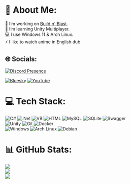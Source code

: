 # 💫 About Me:
🔭 I’m working on <ins>Build n' Blast</ins>.<br>🌱 I’m learning Unity Multiplayer.</br>💻 I use Windows 11 & Arch Linux.<br>⚡ I like to watch anime in English dub


## 🌐 Socials:
[![Discord Presence](https://lanyard.kyrie25.dev/api/755084025416253440?waveColor=FF597B&waveSpotifyColor=FF597B)](https://discord.com/users/755084025416253440)

[![Bluesky](https://img.shields.io/badge/Bluesky-0285FF?logo=bluesky&logoColor=fff)](https://bsky.app/profile/elry.moe) [![YouTube](https://img.shields.io/badge/YouTube-%23FF0000.svg?logo=YouTube&logoColor=white)](https://youtube.com/@elrymoe) 

# 💻 Tech Stack:
![C#](https://custom-icon-badges.demolab.com/badge/C%23-%23239120.svg?logo=cshrp&logoColor=white) ![.Net](https://img.shields.io/badge/.NET-5C2D91?style=flat&logo=.net&logoColor=white) ![VB](https://img.shields.io/badge/VB6-blue) ![HTML](https://img.shields.io/badge/HTML-%23E34F26.svg?logo=html5&logoColor=white) ![MySQL](https://img.shields.io/badge/mysql-4479A1.svg?style=flat&logo=mysql&logoColor=white) ![SQLite](https://img.shields.io/badge/sqlite-%2307405e.svg?style=flat&logo=sqlite&logoColor=white) ![Swagger](https://img.shields.io/badge/-Swagger-%23Clojure?style=flat&logo=swagger&logoColor=white)</br>
![Unity](https://img.shields.io/badge/unity-%23000000.svg?style=flat&logo=unity&logoColor=white) ![Git](https://img.shields.io/badge/git-%23F05033.svg?style=flat&logo=git&logoColor=white) ![Docker](https://img.shields.io/badge/docker-%230db7ed.svg?style=flat&logo=docker&logoColor=white)</br>
![Windows](https://custom-icon-badges.demolab.com/badge/Windows-0078D6?logo=windows11&logoColor=white) ![Arch Linux](https://img.shields.io/badge/Arch%20Linux-1793D1?logo=arch-linux&logoColor=fff) ![Debian](https://img.shields.io/badge/Debian-A81D33?logo=debian&logoColor=fff)
# 📊 GitHub Stats:
![](https://github-readme-stats.vercel.app/api?username=ElryGH&theme=dark&hide_border=false&include_all_commits=true&count_private=false)<br/>
![](https://github-readme-streak-stats.herokuapp.com/?user=ElryGH&theme=dark&hide_border=false)<br/>
![](https://github-readme-stats.vercel.app/api/top-langs/?username=ElryGH&theme=dark&hide_border=false&include_all_commits=true&count_private=false&layout=compact)
